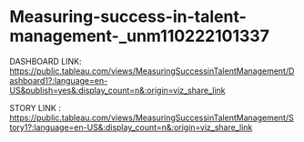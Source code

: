 # Measuring-success-in-talent-management-_unm110222101337

DASHBOARD LINK: https://public.tableau.com/views/MeasuringSuccessinTalentManagement/Dashboard1?:language=en-US&publish=yes&:display_count=n&:origin=viz_share_link

STORY LINK : https://public.tableau.com/views/MeasuringSuccessinTalentManagement/Story1?:language=en-US&:display_count=n&:origin=viz_share_link

